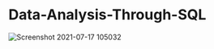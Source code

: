 # Data-Analysis-Through-SQL

![Screenshot 2021-07-17 105032](https://user-images.githubusercontent.com/76874359/126026713-d9bfb64f-030a-43f5-85d9-d742c1bf6635.png)
